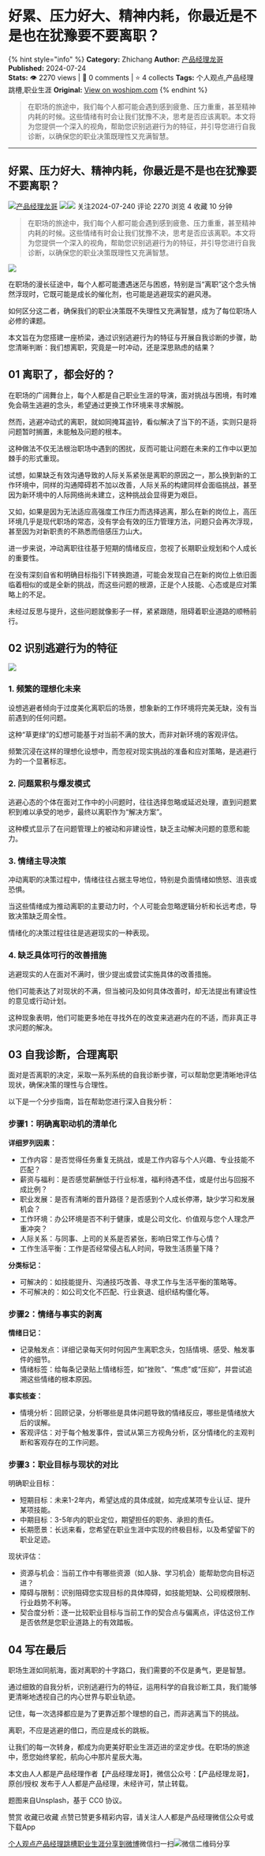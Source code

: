 # 好累、压力好大、精神内耗，你最近是不是也在犹豫要不要离职？
{% hint style="info" %}
**Category:** Zhichang
**Author:** [产品经理龙哥](https://www.woshipm.com/u/1232278)
**Published:** 2024-07-24  
**Stats:** 👁️ 2270 views | 💬 0 comments | ⭐ 4 collects
**Tags:** 个人观点,产品经理跳槽,职业生涯
**Original:** [View on woshipm.com](https://www.woshipm.com/zhichang/6087908.html)
{% endhint %}
> 在职场的旅途中，我们每个人都可能会遇到感到疲惫、压力重重，甚至精神内耗的时候。这些情绪有时会让我们犹豫不决，思考是否应该离职。本文将为您提供一个深入的视角，帮助您识别逃避行为的特征，并引导您进行自我诊断，以确保您的职业决策既理性又充满智慧。

---

## 好累、压力好大、精神内耗，你最近是不是也在犹豫要不要离职？

[![](https://static.woshipm.com/pmapp_avatar_20230725083838_7642.jpg?imageView2/1/w/72/h/72/q/100)](https://www.woshipm.com/u/1232278)[产品经理龙哥](https://www.woshipm.com/u/1232278) ![](https://static.woshipm.com/tag/1121_1@2x.png)![](https://static.woshipm.com/tag/2105_1@2x.png) 关注2024-07-240 评论 2270 浏览 4 收藏 10 分钟

> 在职场的旅途中，我们每个人都可能会遇到感到疲惫、压力重重，甚至精神内耗的时候。这些情绪有时会让我们犹豫不决，思考是否应该离职。本文将为您提供一个深入的视角，帮助您识别逃避行为的特征，并引导您进行自我诊断，以确保您的职业决策既理性又充满智慧。

![](https://image.woshipm.com/2024/07/24/47700ae6-4986-11ef-8321-00163e142b65.png)

在职场的漫长征途中，每个人都可能遭遇迷茫与困惑，特别是当“离职”这个念头悄然浮现时，它既可能是成长的催化剂，也可能是逃避现实的避风港。

如何区分这二者，确保我们的职业决策既不失理性又充满智慧，成为了每位职场人必修的课题。

本文旨在为您搭建一座桥梁，通过识别逃避行为的特征与开展自我诊断的步骤，助您清晰判断：我们想离职，究竟是一时冲动，还是深思熟虑的结果？

## 01 离职了，都会好的？

在职场的广阔舞台上，每个人都是自己职业生涯的导演，面对挑战与困境，有时难免会萌生逃避的念头，希望通过更换工作环境来寻求解脱。

然而，逃避冲动式的离职，就如同掩耳盗铃，看似解决了当下的不适，实则只是将问题暂时搁置，未能触及问题的根本。

这种做法不仅无法根治职场中遇到的困扰，反而可能让问题在未来的工作中以更加棘手的形式重现。

试想，如果缺乏有效沟通导致的人际关系紧张是离职的原因之一，那么换到新的工作环境中，同样的沟通障碍若不加以改善，人际关系的构建同样会面临挑战，甚至因为新环境中的人际网络尚未建立，这种挑战会显得更为艰巨。

又如，如果是因为无法适应高强度工作压力而选择逃离，那么在新的岗位上，高压环境几乎是现代职场的常态，没有学会有效的压力管理方法，问题只会再次浮现，甚至因为对新职责的不熟悉而倍感压力山大。

进一步来说，冲动离职往往基于短期的情绪反应，忽视了长期职业规划和个人成长的重要性。

在没有深刻自省和明确目标指引下转换跑道，可能会发现自己在新的岗位上依旧面临着相似的或是全新的挑战，而这些问题的根源，正是个人技能、心态或是应对策略上的不足。

未经过反思与提升，这些问题就像影子一样，紧紧跟随，阻碍着职业道路的顺畅前行。

## 02 识别逃避行为的特征

![](https://image.woshipm.com/2024/07/24/83000d46-492b-11ef-a43d-00163e142b65.jpg)

### 1\. 频繁的理想化未来

设想逃避者倾向于过度美化离职后的场景，想象新的工作环境将完美无缺，没有当前遇到的任何问题。

这种“草更绿”的幻想可能基于对当前不满的放大，而非对新环境的客观评估。

频繁沉浸在这样的理想化设想中，而忽视对现实挑战的准备和应对策略，是逃避行为的一个显著标志。

### 2\. 问题累积与爆发模式

逃避心态的个体在面对工作中的小问题时，往往选择忽略或延迟处理，直到问题累积到难以承受的地步，最终以离职作为“解决方案”。

这种模式显示了在问题管理上的被动和非建设性，缺乏主动解决问题的意愿和能力。

### 3\. 情绪主导决策

冲动离职的决策过程中，情绪往往占据主导地位，特别是负面情绪如愤怒、沮丧或恐惧。

当这些情绪成为推动离职的主要动力时，个人可能会忽略逻辑分析和长远考虑，导致决策缺乏周全性。

情绪化的决策过程往往是逃避现实的一种表现。

### 4\. 缺乏具体可行的改善措施

逃避现实的人在面对不满时，很少提出或尝试实施具体的改善措施。

他们可能表达了对现状的不满，但当被问及如何具体改善时，却无法提出有建设性的意见或行动计划。

这种现象表明，他们可能更多地在寻找外在的改变来逃避内在的不适，而非真正寻求问题的解决。

## 03 自我诊断，合理离职

面对是否离职的决定，采取一系列系统的自我诊断步骤，可以帮助您更清晰地评估现状，确保决策的理性与合理性。

以下是一个分步指南，旨在帮助您进行深入自我分析：

### 步骤1：明确离职动机的清单化

**详细罗列因素：**

*   工作内容：是否觉得任务重复无挑战，或是工作内容与个人兴趣、专业技能不匹配？
*   薪资与福利：是否感觉薪酬低于行业标准，福利待遇不佳，或是付出与回报不成比例？
*   职业发展：是否有清晰的晋升路径？是否感到个人成长停滞，缺少学习和发展机会？
*   工作环境：办公环境是否不利于健康，或是公司文化、价值观与您个人理念严重冲突？
*   人际关系：与同事、上司的关系是否紧张，影响日常工作与心情？
*   工作生活平衡：工作是否经常侵占私人时间，导致生活质量下降？

**分类标记：**

*   可解决的：如技能提升、沟通技巧改善、寻求工作与生活平衡的策略等。
*   不可解决的：如公司文化不匹配、行业衰退、组织结构僵化等。

### 步骤2：情绪与事实的剥离

**情绪日记：**

*   记录触发点：详细记录每天何时何因产生离职念头，包括情境、感受、触发事件的细节。
*   情绪标签：给每条记录贴上情绪标签，如“挫败”、“焦虑”或“压抑”，并尝试追溯这些情绪的根本原因。

**事实核查：**

*   情境分析：回顾记录，分析哪些是具体问题导致的情绪反应，哪些是情绪放大后的误解。
*   客观评估：对于每个触发事件，尝试从第三方视角分析，区分情绪化的主观判断和客观存在的工作问题。

### 步骤3：职业目标与现状的对比

明确职业目标：

*   短期目标：未来1-2年内，希望达成的具体成就，如完成某项专业认证、提升某项技能。
*   中期目标：3-5年内的职业定位，期望担任的职务、承担的责任。
*   长期愿景：长远来看，您希望在职业生涯中实现的终极目标，以及希望留下的职业足迹。

现状评估：

*   资源与机会：当前工作中有哪些资源（如人脉、学习机会）能帮助您向目标迈进？
*   障碍与限制：识别阻碍您实现目标的具体障碍，如技能短缺、公司规模限制、行业趋势不利等。
*   契合度分析：逐一比较职业目标与当前工作的契合点与偏离点，评估这份工作是否依然是您职业道路上的有效踏板。

## 04 写在最后

职场生涯如同航海，面对离职的十字路口，我们需要的不仅是勇气，更是智慧。

通过细致的自我分析，识别逃避行为的特征，运用科学的自我诊断工具，我们能够更清晰地透视自己的内心世界与职业轨迹。

记住，每一次选择都应是为了更靠近那个理想的自己，而非逃离当下的挑战。

离职，不应是逃避的借口，而应是成长的跳板。

让我们的每一次转身，都成为向更美好职业生涯迈进的坚定步伐。在职场的旅途中，愿您始终掌舵，航向心中那片星辰大海。

本文由人人都是产品经理作者【产品经理龙哥】，微信公众号：【产品经理龙哥】，原创/授权 发布于人人都是产品经理，未经许可，禁止转载。

题图来自Unsplash，基于 CC0 协议。

赞赏 收藏已收藏 点赞已赞更多精彩内容，请关注人人都是产品经理微信公众号或下载App

[个人观点](https://www.woshipm.com/tag/%e4%b8%aa%e4%ba%ba%e8%a7%82%e7%82%b9)[产品经理跳槽](https://www.woshipm.com/tag/%e4%ba%a7%e5%93%81%e7%bb%8f%e7%90%86%e8%b7%b3%e6%a7%bd)[职业生涯](https://www.woshipm.com/tag/%e8%81%8c%e4%b8%9a%e7%94%9f%e6%b6%af)[分享到微博](https://service.weibo.com/share/share.php?appkey=2775287854&title=好累、压力好大、精神内耗，你最近是不是也在犹豫要不要离职？&url=https://www.woshipm.com/zhichang/6087908.html&pic=https://image.woshipm.com/2024/07/24/47700ae6-4986-11ef-8321-00163e142b65.png)微信扫一扫![微信二维码](https://api.pwmqr.com/qrcode/create/?url=https://www.woshipm.com/zhichang/6087908.html)分享